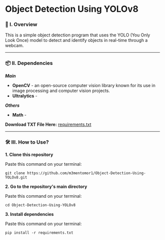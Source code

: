 # Object Detection Using YOLOv8

### 🧐 I. Overview
This is a simple object detection program that uses the YOLO (You Only Look Once) model to detect and identify objects in real-time through a webcam.

----------------------

### 📦 II. Dependencies

***Main***
- **OpenCV** - an open-source computer vision library known for its use in image processing and computer vision projects.
- **Ultralytics** -

***Others***
- **Math** -

**Download TXT File Here:** [requirements.txt](https://github.com/m3mentomor1/Object-Detection-Using-YOLOv8/blob/main/requirements.txt)

----------------------

### 🛠️ III. How to Use? 

**1. Clone this repository**

   Paste this command on your terminal: 
   ```
   git clone https://github.com/m3mentomor1/Object-Detection-Using-YOLOv8.git
   ```

**2. Go to the repository's main directory**
   
   Paste this command on your terminal:
   ```
   cd Object-Detection-Using-YOLOv8
   ```

**3. Install dependencies**

   Paste this command on your terminal:
   ```
   pip install -r requirements.txt
   ```
